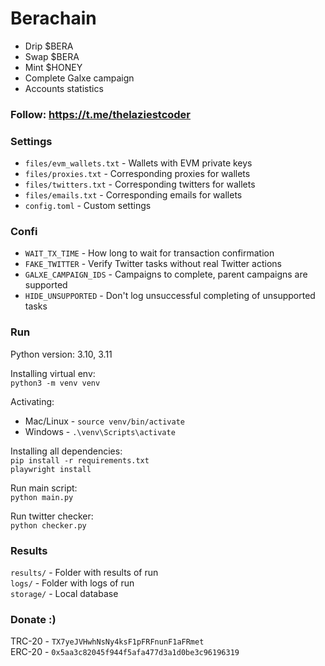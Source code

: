 # Berachain

 - Drip $BERA
 - Swap $BERA
 - Mint $HONEY
 - Complete Galxe campaign
 - Accounts statistics

### Follow: https://t.me/thelaziestcoder

### Settings
 - `files/evm_wallets.txt` - Wallets with EVM private keys
 - `files/proxies.txt` - Corresponding proxies for wallets
 - `files/twitters.txt` - Corresponding twitters for wallets
 - `files/emails.txt` - Corresponding emails for wallets
 - `config.toml` - Custom settings

### Confi
 - `WAIT_TX_TIME` - How long to wait for transaction confirmation
 - `FAKE_TWITTER` - Verify Twitter tasks without real Twitter actions
 - `GALXE_CAMPAIGN_IDS` - Campaigns to complete, parent campaigns are supported
 - `HIDE_UNSUPPORTED` - Don't log unsuccessful completing of unsupported tasks

### Run

Python version: 3.10, 3.11

Installing virtual env: \
`python3 -m venv venv`

Activating:
 - Mac/Linux - `source venv/bin/activate`
 - Windows - `.\venv\Scripts\activate`

Installing all dependencies: \
`pip install -r requirements.txt` \
`playwright install`

Run main script: \
`python main.py`

Run twitter checker: \
`python checker.py`

### Results

`results/` - Folder with results of run \
`logs/` - Folder with logs of run \
`storage/` - Local database

### Donate :)

TRC-20 - `TX7yeJVHwhNsNy4ksF1pFRFnunF1aFRmet` \
ERC-20 - `0x5aa3c82045f944f5afa477d3a1d0be3c96196319`
